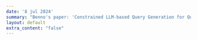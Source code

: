 ```yaml
---
date: '8 jul 2024'
summary: "Benno's paper: 'Constrained LLM-based Query Generation for Question Answering on Official Statistics' was accepted at PAIS@ECAI. Congrats to all the authors!"
layout: default
extra_content: "false"
---
```

